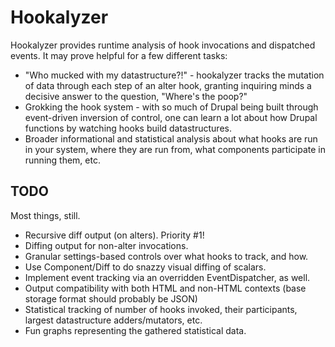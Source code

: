 # Hookalyzer

Hookalyzer provides runtime analysis of hook invocations and dispatched events. It may prove helpful for a few different tasks:

* "Who mucked with my datastructure?!" - hookalyzer tracks the mutation of data through each step of an alter hook, granting inquiring minds a decisive answer to the question, "Where's the
  poop?"
* Grokking the hook system - with so much of Drupal being built through event-driven inversion of control, one can learn a lot about how Drupal functions by watching hooks build datastructures.
* Broader informational and statistical analysis about what hooks are run in your system, where they are run from, what components participate in running them, etc.

## TODO

Most things, still.

* Recursive diff output (on alters). Priority #1!
* Diffing output for non-alter invocations.
* Granular settings-based controls over what hooks to track, and how.
* Use Component/Diff to do snazzy visual diffing of scalars.
* Implement event tracking via an overridden EventDispatcher, as well.
* Output compatibility with both HTML and non-HTML contexts (base storage format should probably be JSON)
* Statistical tracking of number of hooks invoked, their participants, largest datastructure adders/mutators, etc.
* Fun graphs representing the gathered statistical data.
